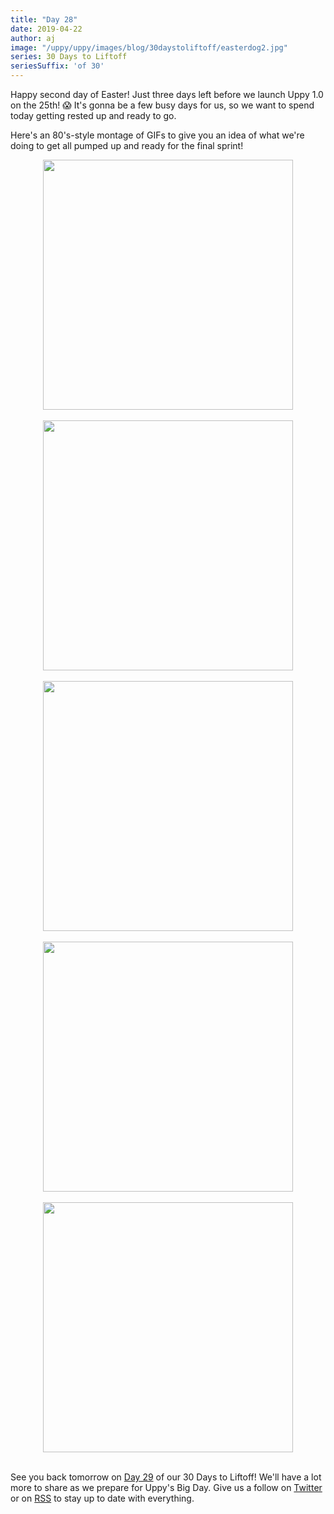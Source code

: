 ```yaml
---
title: "Day 28"
date: 2019-04-22
author: aj
image: "/uppy/uppy/images/blog/30daystoliftoff/easterdog2.jpg"
series: 30 Days to Liftoff
seriesSuffix: 'of 30'
---
```


Happy second day of Easter! Just three days left before we launch Uppy 1.0 on the 25th! :scream: It's gonna be a few busy days for us, so we want to spend today getting rested up and ready to go. 

Here's an 80's-style montage of GIFs to give you an idea of what we're doing to get all pumped up and ready for the final sprint!

<!--more-->

<center><img width="400"  src="https://media.giphy.com/media/12TOAdbCuQe2wE/giphy.gif"><br/><br/></center>
<center><img width="400"  src="https://media.giphy.com/media/yBjUwriEYpFyE/giphy.gif"><br/><br/></center>
<center><img width="400"  src="https://media.giphy.com/media/KXKSxnXsjw9Ne/giphy.gif"><br/><br/></center>
<center><img width="400"  src="https://media.giphy.com/media/cLcxtL1z8t8oo/giphy.gif"><br/><br/></center>
<center><img width="400"  src="https://media.giphy.com/media/ngzhAbaGP1ovS/giphy.gif"><br/><br/></center>

See you back tomorrow on [Day 29](/blog/2019/04/liftoff-29/) of our 30 Days to Liftoff! We'll have a lot more to share as we prepare for Uppy's Big Day. Give us a follow on [Twitter](https://twitter.com/uppy_io) or on [RSS](/uppy/atom.xml) to stay up to date with everything.
